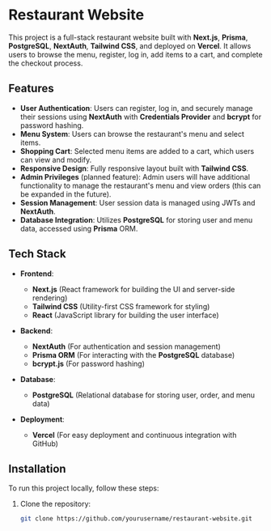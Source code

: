 # Restaurant Website

This project is a full-stack restaurant website built with **Next.js**, **Prisma**, **PostgreSQL**, **NextAuth**, **Tailwind CSS**, and deployed on **Vercel**. It allows users to browse the menu, register, log in, add items to a cart, and complete the checkout process.

## Features

- **User Authentication**: Users can register, log in, and securely manage their sessions using **NextAuth** with **Credentials Provider** and **bcrypt** for password hashing.
- **Menu System**: Users can browse the restaurant's menu and select items.
- **Shopping Cart**: Selected menu items are added to a cart, which users can view and modify.
- **Responsive Design**: Fully responsive layout built with **Tailwind CSS**.
- **Admin Privileges** (planned feature): Admin users will have additional functionality to manage the restaurant's menu and view orders (this can be expanded in the future).
- **Session Management**: User session data is managed using JWTs and **NextAuth**.
- **Database Integration**: Utilizes **PostgreSQL** for storing user and menu data, accessed using **Prisma** ORM.

## Tech Stack

- **Frontend**: 
  - **Next.js** (React framework for building the UI and server-side rendering)
  - **Tailwind CSS** (Utility-first CSS framework for styling)
  - **React** (JavaScript library for building the user interface)
  
- **Backend**: 
  - **NextAuth** (For authentication and session management)
  - **Prisma ORM** (For interacting with the **PostgreSQL** database)
  - **bcrypt.js** (For password hashing)

- **Database**:
  - **PostgreSQL** (Relational database for storing user, order, and menu data)

- **Deployment**:
  - **Vercel** (For easy deployment and continuous integration with GitHub)

## Installation

To run this project locally, follow these steps:

1. Clone the repository:
   ```bash
   git clone https://github.com/yourusername/restaurant-website.git
